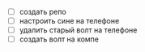 - [ ] создать репо
- [ ] настроить сине на телефоне
- [ ] удалить старый волт на телефоне
- [ ] создать волт на компе